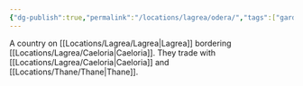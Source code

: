 ```yaml
---
{"dg-publish":true,"permalink":"/locations/lagrea/odera/","tags":["gardenEntry"]}
---
```


A country on [[Locations/Lagrea/Lagrea\|Lagrea]] bordering [[Locations/Lagrea/Caeloria\|Caeloria]]. They trade with [[Locations/Lagrea/Caeloria\|Caeloria]] and [[Locations/Thane/Thane\|Thane]].
